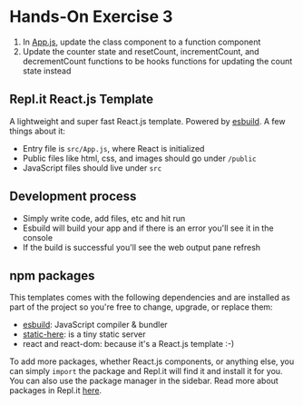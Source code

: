 # Hands-On Exercise 3

1. In [App.js](./src/App.js), update the class component to a function component
2. Update the counter state and resetCount, incrementCount, and decrementCount functions to be hooks functions for updating the count state instead

## Repl.it React.js Template

A lightweight and super fast React.js template. Powered by [esbuild](https://github.com/evanw/esbuild). A few things about it:

- Entry file is `src/App.js`, where React is initialized
- Public files like html, css, and images should go under `/public`
- JavaScript files should live under `src`

## Development process

- Simply write code, add files, etc and hit run
- Esbuild will build your app and if there is an error you'll see it in the console
- If the build is successful you'll see the web output pane refresh

## npm packages

This templates comes with the following dependencies and are installed as part of the project so you're free to change, upgrade, or replace them:

- [esbuild](https://github.com/evanw/esbuild): JavaScript compiler & bundler
- [static-here](https://github.com/amasad/static-here): is a tiny static server
- react and react-dom: because it's a React.js template :-)

To add more packages, whether React.js components, or anything else, you can simply `import` the package and Repl.it will find it and install it for you. You can also use the package manager in the sidebar. Read more about packages in Repl.it [here](https://docs.repl.it/repls/packages).

